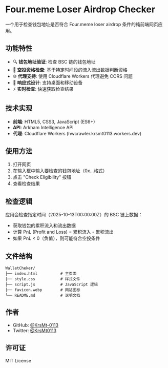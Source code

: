 # Four.meme Loser Airdrop Checker

一个用于检查钱包地址是否符合 Four.meme loser airdrop 条件的纯前端网页应用。

## 功能特性

- 🔍 **钱包地址验证**: 检查 BSC 链的钱包地址
- 🎯 **空投资格检查**: 基于特定时间段的流入流出数据判断资格
- 🌐 **代理支持**: 使用 Cloudflare Workers 代理避免 CORS 问题
- 📱 **响应式设计**: 支持桌面和移动设备
- ⚡ **实时检查**: 快速获取检查结果

## 技术实现

- **前端**: HTML5, CSS3, JavaScript (ES6+)
- **API**: Arkham Intelligence API
- **代理**: Cloudflare Workers (hwcrawler.krsmt0113.workers.dev)

## 使用方法

1. 打开网页
2. 在输入框中输入要检查的钱包地址（0x...格式）
3. 点击 "Check Eligibility" 按钮
4. 查看检查结果

## 检查逻辑

应用会检查指定时间（2025-10-13T00:00:00Z）的 BSC 链上数据：

- 获取钱包的累积流入和流出数据
- 计算 PnL (Profit and Loss) = 累积流入 - 累积流出
- 如果 PnL < 0（负值），则可能符合空投条件

## 文件结构

```
WalletCheker/
├── index.html          # 主页面
├── style.css           # 样式文件
├── script.js           # JavaScript 逻辑
├── favicon.webp        # 网站图标
└── README.md           # 说明文档
```


## 作者

- GitHub: [@KrsMt-0113](https://github.com/KrsMt-0113)
- Twitter: [@KrsMt0113](https://x.com/KrsMt0113)

## 许可证

MIT License

